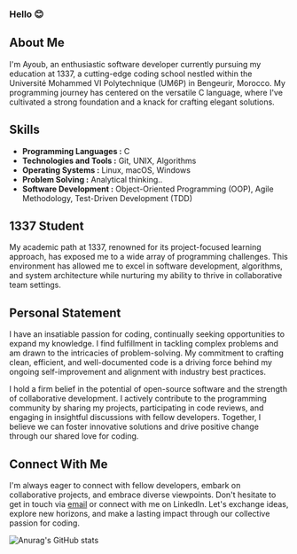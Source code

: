### Hello 😊

## About Me

I'm Ayoub, an enthusiastic software developer currently pursuing my education at 1337, a cutting-edge coding school nestled within the Université Mohammed VI Polytechnique (UM6P) in Bengeurir, Morocco. My programming journey has centered on the versatile C language, where I've cultivated a strong foundation and a knack for crafting elegant solutions.

## Skills

- **Programming Languages :** C
- **Technologies and Tools :** Git, UNIX, Algorithms
- **Operating Systems :** Linux, macOS, Windows
- **Problem Solving :** Analytical thinking..
- **Software Development :** Object-Oriented Programming (OOP), Agile Methodology, Test-Driven Development (TDD)

## 1337 Student

My academic path at 1337, renowned for its project-focused learning approach, has exposed me to a wide array of programming challenges. This environment has allowed me to excel in software development, algorithms, and system architecture while nurturing my ability to thrive in collaborative team settings.

## Personal Statement

I have an insatiable passion for coding, continually seeking opportunities to expand my knowledge. I find fulfillment in tackling complex problems and am drawn to the intricacies of problem-solving. My commitment to crafting clean, efficient, and well-documented code is a driving force behind my ongoing self-improvement and alignment with industry best practices.

I hold a firm belief in the potential of open-source software and the strength of collaborative development. I actively contribute to the programming community by sharing my projects, participating in code reviews, and engaging in insightful discussions with fellow developers. Together, I believe we can foster innovative solutions and drive positive change through our shared love for coding.

## Connect With Me

I'm always eager to connect with fellow developers, embark on collaborative projects, and embrace diverse viewpoints. Don't hesitate to get in touch via [email](ayoubchraiti2@gmail.com) or connect with me on LinkedIn. Let's exchange ideas, explore new horizons, and make a lasting impact through our collective passion for coding.

![Anurag's GitHub stats](https://github-readme-stats.vercel.app/api?username=AyoubChraiti&show_icons=true&theme=radical)
